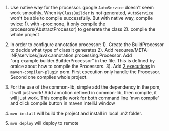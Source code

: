 1. Use native way for the processor. google `AutoService` doesn't seem work smoothly.
When `MyClassBuilder` is not generated, `AutoService` won't be able to compile successfully. But with native way, compile twice: 1). with -proc:none, it only compile the processors(AbstractProcessor) to generate the class 2). compile the whole project

2. In order to configure annotation processor:
	1). Create the BuildProcessor to decide what type of class it generates
	2). Add resoures/META-INF/services/javax.annotation.processing.Processor. Add "org.example.builder.BuilderProcessor" in the file. This is defined by oralce about how to compile the Processors.
	3). Add [2 executions](https://github.com/allenlipeng47/AnnotationProcessorLib/blob/error-free-compile/pom.xml#L24-L42) in `maven-compiler-plugin` pom. First execution only handle the Processor. Second one compiles whole project.

3. For the use of the common-lib, simple add the dependency in the pom, it will just work! Add annotion defined in common-lib, then compile, it will just work. This compile work for both command line 'mvn compile' and click compile button in maven intelliJ window

4. `mvn install` will build the project and install in local .m2 folder.

5. `mvn deploy` will deploy to remote
